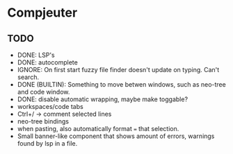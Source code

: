 # Compjeuter
## TODO
- DONE: LSP's 
- DONE: autocomplete 
- IGNORE: On first start fuzzy file finder doesn't update on typing. Can't search.
- DONE (BUILTIN): Something to move betwen windows, such as neo-tree and code window.
- DONE: disable automatic wrapping, maybe make toggable?
- workspaces/code tabs
- Ctrl+/ -> comment selected lines
- neo-tree bindings
- when pasting, also automatically format `=` that selection.
- Small banner-like component that shows amount of errors, warnings found by lsp in a file.
